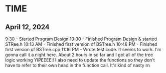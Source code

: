 # TIME
## April 12, 2024
9:30 - Started Program Design
10:00 - Finished Program Design & started STRee.h
10:13 AM - Finished first version of BSTree.h
10:48 PM - Finished first version of BSTree.cpp
11:16 PM - Wrote test code. It seems to work. I'm gonna call it a night here. About 2 hours in so far and I got all of the tree logic working YIPEEEE!! I also need to update the functions so they don't have to refer to their own head in the function call. It's kind of nasty rn
